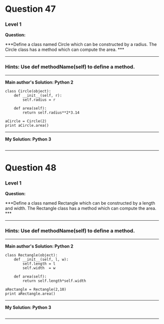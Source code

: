 
# Question 47
### Level 1

**Question:**

***Define a class named Circle which can be constructed by a radius. The Circle class has a method which can compute the area. ***

----------------------
### Hints: Use def methodName(self) to define a method.
-------------------

**Main author's Solution: Python 2**
```
class Circle(object):
    def __init__(self, r):
        self.radius = r

    def area(self):
        return self.radius**2*3.14

aCircle = Circle(2)
print aCircle.area()
```
----------------
**My Solution: Python 3**
```
```
----------------

# Question 48
### Level 1

**Question:**

***Define a class named Rectangle which can be constructed by a length and width. The Rectangle class has a method which can compute the area. ***

----------------------
### Hints: Use def methodName(self) to define a method.
-------------------

**Main author's Solution: Python 2**
```
class Rectangle(object):
    def __init__(self, l, w):
        self.length = l
        self.width  = w

    def area(self):
        return self.length*self.width

aRectangle = Rectangle(2,10)
print aRectangle.area()

```
----------------
**My Solution: Python 3**
```
```
----------------


